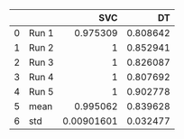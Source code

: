 |    |       |        SVC |       DT |
|---:|:------|-----------:|---------:|
|  0 | Run 1 | 0.975309   | 0.808642 |
|  1 | Run 2 | 1          | 0.852941 |
|  2 | Run 3 | 1          | 0.826087 |
|  3 | Run 4 | 1          | 0.807692 |
|  4 | Run 5 | 1          | 0.902778 |
|  5 | mean  | 0.995062   | 0.839628 |
|  6 | std   | 0.00901601 | 0.032477 |
